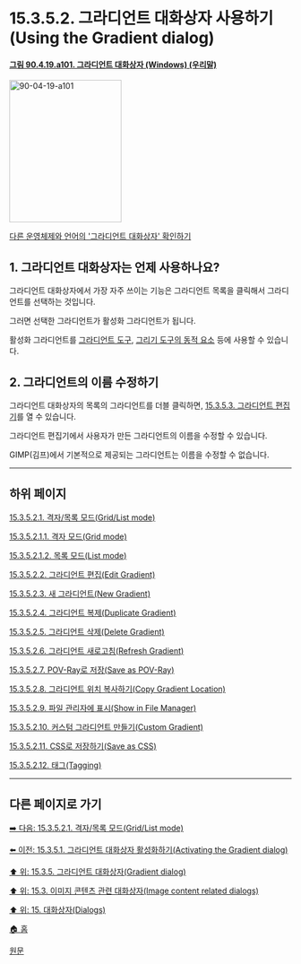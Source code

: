 # 15.3.5.2. 그라디언트 대화상자 사용하기(Using the Gradient dialog)

<a id="90-04-19-a101"></a>

#### [그림 90.4.19.a101. 그라디언트 대화상자 (Windows) (우리말)](./90-04-0019-gradient.md#90-04-19-a101)
<img width="200" height="254" alt="90-04-19-a101" src="https://github.com/user-attachments/assets/d78bfbf9-03ed-46a7-8ebb-d3720f7c336b" />

[다른 운영체제와 언어의 '그라디언트 대화상자' 확인하기](./90-04-0019-gradient.md#90-04-19-a102)

<a id="15-03-05-02-s1"></a>

## 1. 그라디언트 대화상자는 언제 사용하나요?

그라디언트 대화상자에서 가장 자주 쓰이는 기능은 그라디언트 목록을 클릭해서 그라디언트를 선택하는 것입니다.

그러면 선택한 그라디언트가 활성화 그라디언트가 됩니다.

활성화 그라디언트를 [그라디언트 도구](./14-03-05-00-gradient.md), [그리기 도구의 동적 요소](./14-03-02-06-dynamics_options.md#14-03-02-06-s2) 등에 사용할 수 있습니다.

<a id="15-03-05-02-s2"></a>

## 2. 그라디언트의 이름 수정하기

그라디언트 대화상자의 목록의 그라디언트를 더블 클릭하면, [15.3.5.3. 그라디언트 편집기](./15-03-05-03-00-the_gradient_editor.md)를 열 수 있습니다.

그라디언트 편집기에서 사용자가 만든 그라디언트의 이름을 수정할 수 있습니다.

GIMP(김프)에서 기본적으로 제공되는 그라디언트는 이름을 수정할 수 없습니다.

<a comment="TODO 이후 그라디언트 편집기에서 이름 수정에 대한 설명을 옮겨야 한다."></a>

***

## 하위 페이지

[15.3.5.2.1. 격자/목록 모드(Grid/List mode)](./15-03-05-02-01-00-grid_n_list_mode.md)

[15.3.5.2.1.1. 격자 모드(Grid mode)](./15-03-05-02-01-01-grid_mode.md)

[15.3.5.2.1.2. 목록 모드(List mode)](./15-03-05-02-01-02-list_mode.md)

[15.3.5.2.2. 그라디언트 편집(Edit Gradient)](./15-03-05-02-02-edit_gradient.md)

[15.3.5.2.3. 새 그라디언트(New Gradient)](./15-03-05-02-03-new_gradient.md)

[15.3.5.2.4. 그라디언트 복제(Duplicate Gradient)](./15-03-05-02-04-duplicate_gradient.md)

[15.3.5.2.5. 그라디언트 삭제(Delete Gradient)](./15-03-05-02-05-delete_gradient.md)

[15.3.5.2.6. 그라디언트 새로고침(Refresh Gradient)](./15-03-05-02-06-refresh_gradient.md)

[15.3.5.2.7. POV-Ray로 저장(Save as POV-Ray)](./15-03-05-02-07-save_as_pov_ray.md)

[15.3.5.2.8. 그라디언트 위치 복사하기(Copy Gradient Location)](./15-03-05-02-08-copy_gradient_location.md)

[15.3.5.2.9. 파일 관리자에 표시(Show in File Manager)](./15-03-05-02-09-show_in_file_manager.md)

[15.3.5.2.10. 커스텀 그라디언트 만들기(Custom Gradient)](./15-03-05-02-10-custom_gradient.md)

[15.3.5.2.11. CSS로 저장하기(Save as CSS)](./15-03-05-02-11-save_as_css.md)

[15.3.5.2.12. 태그(Tagging)](./15-03-05-02-12-tagging.md)

***

## 다른 페이지로 가기

[➡️ 다음: 15.3.5.2.1. 격자/목록 모드(Grid/List mode)](./15-03-05-02-01-00-grid_n_list_mode.md)

[⬅️ 이전: 15.3.5.1. 그라디언트 대화상자 활성화하기(Activating the Gradient dialog)](./15-03-05-01-activating_the_dialog.md)

[⬆️ 위: 15.3.5. 그라디언트 대화상자(Gradient dialog)](./15-03-05-00-gradient_dialog.md)

[⬆️ 위: 15.3. 이미지 콘텐츠 관련 대화상자(Image content related dialogs)](./15-03-00-image-content-related-dialogs.md)

[⬆️ 위: 15. 대화상자(Dialogs)](./15-00-dialogs.md)

[🏠 홈](./00-home.md)

[원문](https://docs.gimp.org/2.10/ko/gimp-gradient-dialog.html#gimp-gradient-dialog-using)